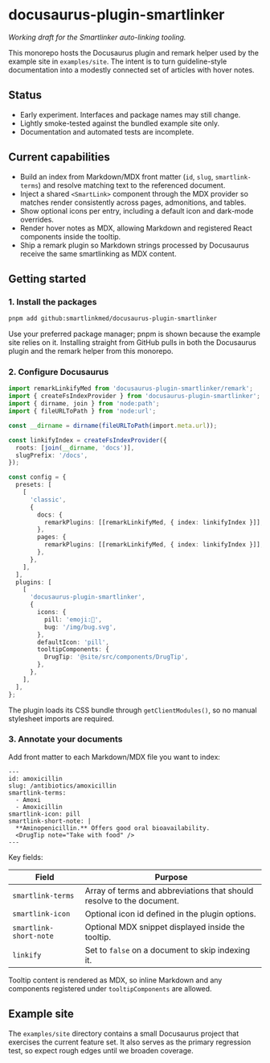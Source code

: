 # docusaurus-plugin-smartlinker

*Working draft for the Smartlinker auto-linking tooling.*

This monorepo hosts the Docusaurus plugin and remark helper used by the example site in `examples/site`. The intent is to turn guideline-style documentation into a modestly connected set of articles with hover notes.

## Status

- Early experiment. Interfaces and package names may still change.
- Lightly smoke-tested against the bundled example site only.
- Documentation and automated tests are incomplete.

## Current capabilities

- Build an index from Markdown/MDX front matter (`id`, `slug`, `smartlink-terms`) and resolve matching text to the referenced document.
- Inject a shared `<SmartLink>` component through the MDX provider so matches render consistently across pages, admonitions, and tables.
- Show optional icons per entry, including a default icon and dark-mode overrides.
- Render hover notes as MDX, allowing Markdown and registered React components inside the tooltip.
- Ship a remark plugin so Markdown strings processed by Docusaurus receive the same smartlinking as MDX content.

## Getting started

### 1. Install the packages

```bash
pnpm add github:smartlinkmed/docusaurus-plugin-smartlinker
```

Use your preferred package manager; pnpm is shown because the example site relies on it. Installing straight from GitHub pulls
in both the Docusaurus plugin and the remark helper from this monorepo.

### 2. Configure Docusaurus

```ts
import remarkLinkifyMed from 'docusaurus-plugin-smartlinker/remark';
import { createFsIndexProvider } from 'docusaurus-plugin-smartlinker';
import { dirname, join } from 'node:path';
import { fileURLToPath } from 'node:url';

const __dirname = dirname(fileURLToPath(import.meta.url));

const linkifyIndex = createFsIndexProvider({
  roots: [join(__dirname, 'docs')],
  slugPrefix: '/docs',
});

const config = {
  presets: [
    [
      'classic',
      {
        docs: {
          remarkPlugins: [[remarkLinkifyMed, { index: linkifyIndex }]],
        },
        pages: {
          remarkPlugins: [[remarkLinkifyMed, { index: linkifyIndex }]],
        },
      },
    ],
  ],
  plugins: [
    [
      'docusaurus-plugin-smartlinker',
      {
        icons: {
          pill: 'emoji:💊',
          bug: '/img/bug.svg',
        },
        defaultIcon: 'pill',
        tooltipComponents: {
          DrugTip: '@site/src/components/DrugTip',
        },
      },
    ],
  ],
};
```

The plugin loads its CSS bundle through `getClientModules()`, so no manual stylesheet imports are required.

### 3. Annotate your documents

Add front matter to each Markdown/MDX file you want to index:

```mdx
---
id: amoxicillin
slug: /antibiotics/amoxicillin
smartlink-terms:
  - Amoxi
  - Amoxicillin
smartlink-icon: pill
smartlink-short-note: |
  **Aminopenicillin.** Offers good oral bioavailability.
  <DrugTip note="Take with food" />
---
```

Key fields:

| Field | Purpose |
| --- | --- |
| `smartlink-terms` | Array of terms and abbreviations that should resolve to the document. |
| `smartlink-icon` | Optional icon id defined in the plugin options. |
| `smartlink-short-note` | Optional MDX snippet displayed inside the tooltip. |
| `linkify` | Set to `false` on a document to skip indexing it. |

Tooltip content is rendered as MDX, so inline Markdown and any components registered under `tooltipComponents` are allowed.

## Example site

The `examples/site` directory contains a small Docusaurus project that exercises the current feature set. It also serves as the primary regression test, so expect rough edges until we broaden coverage.
